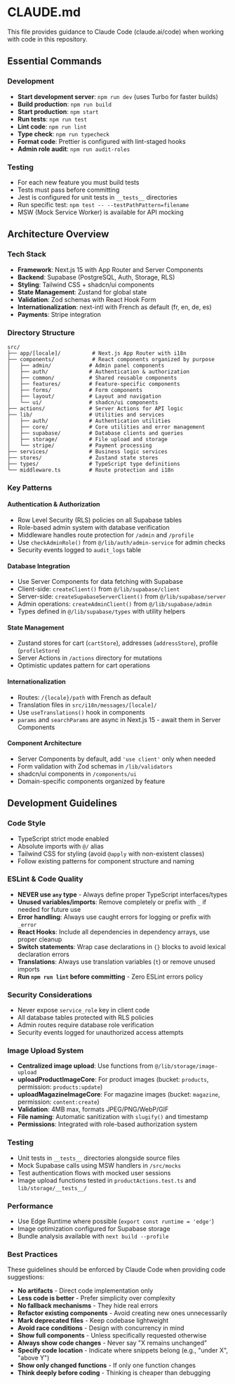 # CLAUDE.md

This file provides guidance to Claude Code (claude.ai/code) when working with code in this repository.

## Essential Commands

### Development

- **Start development server**: `npm run dev` (uses Turbo for faster builds)
- **Build production**: `npm run build`
- **Start production**: `npm start`
- **Run tests**: `npm run test`
- **Lint code**: `npm run lint`
- **Type check**: `npm run typecheck`
- **Format code**: Prettier is configured with lint-staged hooks
- **Admin role audit**: `npm run audit-roles`

### Testing

- For each new feature you must build tests
- Tests must pass before committing
- Jest is configured for unit tests in `__tests__` directories
- Run specific test: `npm test -- --testPathPattern=filename`
- MSW (Mock Service Worker) is available for API mocking

## Architecture Overview

### Tech Stack

- **Framework**: Next.js 15 with App Router and Server Components
- **Backend**: Supabase (PostgreSQL, Auth, Storage, RLS)
- **Styling**: Tailwind CSS + shadcn/ui components
- **State Management**: Zustand for global state
- **Validation**: Zod schemas with React Hook Form
- **Internationalization**: next-intl with French as default (fr, en, de, es)
- **Payments**: Stripe integration

### Directory Structure

```
src/
├── app/[locale]/          # Next.js App Router with i18n
├── components/            # React components organized by purpose
│   ├── admin/            # Admin panel components
│   ├── auth/             # Authentication & authorization
│   ├── common/           # Shared reusable components
│   ├── features/         # Feature-specific components
│   ├── forms/            # Form components
│   ├── layout/           # Layout and navigation
│   └── ui/               # shadcn/ui components
├── actions/              # Server Actions for API logic
├── lib/                  # Utilities and services
│   ├── auth/             # Authentication utilities
│   ├── core/             # Core utilities and error management
│   ├── supabase/         # Database clients and queries
│   ├── storage/          # File upload and storage
│   └── stripe/           # Payment processing
├── services/             # Business logic services
├── stores/               # Zustand state stores
├── types/                # TypeScript type definitions
└── middleware.ts         # Route protection and i18n
```

### Key Patterns

#### Authentication & Authorization

- Row Level Security (RLS) policies on all Supabase tables
- Role-based admin system with database verification
- Middleware handles route protection for `/admin` and `/profile`
- Use `checkAdminRole()` from `@/lib/auth/admin-service` for admin checks
- Security events logged to `audit_logs` table

#### Database Integration

- Use Server Components for data fetching with Supabase
- Client-side: `createClient()` from `@/lib/supabase/client`
- Server-side: `createSupabaseServerClient()` from `@/lib/supabase/server`
- Admin operations: `createAdminClient()` from `@/lib/supabase/admin`
- Types defined in `@/lib/supabase/types` with utility helpers

#### State Management

- Zustand stores for cart (`cartStore`), addresses (`addressStore`), profile (`profileStore`)
- Server Actions in `/actions` directory for mutations
- Optimistic updates pattern for cart operations

#### Internationalization

- Routes: `/{locale}/path` with French as default
- Translation files in `src/i18n/messages/[locale]/`
- Use `useTranslations()` hook in components
- `params` and `searchParams` are async in Next.js 15 - await them in Server Components

#### Component Architecture

- Server Components by default, add `'use client'` only when needed
- Form validation with Zod schemas in `/lib/validators`
- shadcn/ui components in `/components/ui`
- Domain-specific components organized by feature

## Development Guidelines

### Code Style

- TypeScript strict mode enabled
- Absolute imports with `@/` alias
- Tailwind CSS for styling (avoid `@apply` with non-existent classes)
- Follow existing patterns for component structure and naming

### ESLint & Code Quality

- **NEVER use `any` type** - Always define proper TypeScript interfaces/types
- **Unused variables/imports**: Remove completely or prefix with `_` if needed for future use
- **Error handling**: Always use caught errors for logging or prefix with `_error`
- **React Hooks**: Include all dependencies in dependency arrays, use proper cleanup
- **Switch statements**: Wrap case declarations in `{}` blocks to avoid lexical declaration errors
- **Translations**: Always use translation variables (`t`) or remove unused imports
- **Run `npm run lint` before committing** - Zero ESLint errors policy

### Security Considerations

- Never expose `service_role` key in client code
- All database tables protected with RLS policies
- Admin routes require database role verification
- Security events logged for unauthorized access attempts

### Image Upload System

- **Centralized image upload**: Use functions from `@/lib/storage/image-upload`
- **uploadProductImageCore**: For product images (bucket: `products`, permission: `products:update`)
- **uploadMagazineImageCore**: For magazine images (bucket: `magazine`, permission: `content:create`)
- **Validation**: 4MB max, formats JPEG/PNG/WebP/GIF
- **File naming**: Automatic sanitization with `slugify()` and timestamp
- **Permissions**: Integrated with role-based authorization system

### Testing

- Unit tests in `__tests__` directories alongside source files
- Mock Supabase calls using MSW handlers in `/src/mocks`
- Test authentication flows with mocked user sessions
- Image upload functions tested in `productActions.test.ts` and `lib/storage/__tests__/`

### Performance

- Use Edge Runtime where possible (`export const runtime = 'edge'`)
- Image optimization configured for Supabase storage
- Bundle analysis available with `next build --profile`

### Best Practices

These guidelines should be enforced by Claude Code when providing code suggestions:

- **No artifacts** - Direct code implementation only
- **Less code is better** - Prefer simplicity over complexity
- **No fallback mechanisms** - They hide real errors
- **Refactor existing components** - Avoid creating new ones unnecessarily
- **Mark deprecated files** - Keep codebase lightweight
- **Avoid race conditions** - Design with concurrency in mind
- **Show full components** - Unless specifically requested otherwise
- **Always show code changes** - Never say "X remains unchanged"
- **Specify code location** - Indicate where snippets belong (e.g., "under X", "above Y")
- **Show only changed functions** - If only one function changes
- **Think deeply before coding** - Thinking is cheaper than debugging

